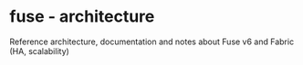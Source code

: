 # fuse - architecture
Reference architecture, documentation and notes about Fuse v6 and Fabric (HA, scalability)
